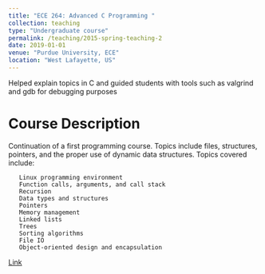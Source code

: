 ```yaml
---
title: "ECE 264: Advanced C Programming "
collection: teaching
type: "Undergraduate course"
permalink: /teaching/2015-spring-teaching-2
date: 2019-01-01
venue: "Purdue University, ECE"
location: "West Lafayette, US"
---
```


Helped explain topics in C and guided students with tools such as valgrind and gdb for debugging purposes

Course Description
======
Continuation of a first programming course. Topics include files, structures, pointers, and the proper use of dynamic data structures. Topics covered include:

       Linux programming environment
       Function calls, arguments, and call stack
       Recursion
       Data types and structures
       Pointers
       Memory management
       Linked lists
       Trees
       Sorting algorithms
       File IO
       Object-oriented design and encapsulation

[Link](https://engineering.purdue.edu/ECE/Academics/Undergraduates/UGO/CourseInfo/courseInfo?courseid=591&show=true&type=undergrad)
